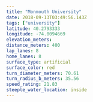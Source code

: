 ```yaml
---
title: "Monmouth University"
date: 2018-09-13T03:49:56.143Z
tags: ["university"]
latitude: 40.2793333
longitude: -74.0094669
elevation_meters:
distance_meters: 400
lap_lanes: 8
home_lanes: 8
surface_type: artificial
surface_color: red
turn_diameter_meters: 70.61
turn_radius_b_meters: 35.56
speed_rating: 21.83
steeple_water_location: inside
---
```


<!--more-->

